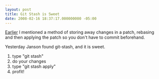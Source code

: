 ```yaml
---
layout: post
title: Git Stash is Sweet
date: 2008-02-16 18:37:17.000000000 -05:00
---
```

[Earlier](/2008/2/using-git) I mentioned a method of storing away changes in a patch, rebasing and then applying the patch so you don't have to commit beforehand.

Yesterday Janson found git-stash, and it is sweet.

1. type "git stash"
1. do your changes
1. type "git stash apply"
1. profit!
